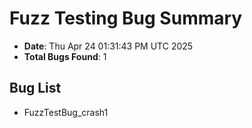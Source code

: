 # Fuzz Testing Bug Summary

- **Date**: Thu Apr 24 01:31:43 PM UTC 2025
- **Total Bugs Found**: 1

## Bug List
- FuzzTestBug_crash1
